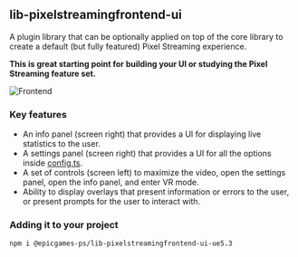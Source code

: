 ## lib-pixelstreamingfrontend-ui

A plugin library that can be optionally applied on top of the core library to create a default (but fully featured) Pixel Streaming experience. 

**This is great starting point for building your UI or studying the Pixel Streaming feature set.**

![Frontend](/Frontend/implementations/typescript/docs/images/frontend.jpg)

### Key features
- An info panel (screen right) that provides a UI for displaying live statistics to the user.
- A settings panel (screen right) that provides a UI for all the options inside [config.ts](/Frontend/library/src/Config/Config.ts).
- A set of controls (screen left) to maximize the video, open the settings panel, open the info panel, and enter VR mode.
- Ability to display overlays that present information or errors to the user, or present prompts for the user to interact with.


### Adding it to your project
`npm i @epicgames-ps/lib-pixelstreamingfrontend-ui-ue5.3`
